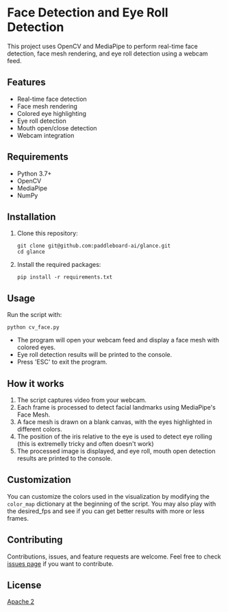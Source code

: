 # Face Detection and Eye Roll Detection

This project uses OpenCV and MediaPipe to perform real-time face detection, face mesh rendering, and eye roll detection using a webcam feed.

## Features

- Real-time face detection
- Face mesh rendering
- Colored eye highlighting
- Eye roll detection
- Mouth open/close detection
- Webcam integration

## Requirements

- Python 3.7+
- OpenCV
- MediaPipe
- NumPy

## Installation

1. Clone this repository:
   ```
   git clone git@github.com:paddleboard-ai/glance.git
   cd glance
   ```

2. Install the required packages:
   ```
   pip install -r requirements.txt
   ```

## Usage

Run the script with:

```
python cv_face.py
```

- The program will open your webcam feed and display a face mesh with colored eyes.
- Eye roll detection results will be printed to the console.
- Press 'ESC' to exit the program.

## How it works

1. The script captures video from your webcam.
2. Each frame is processed to detect facial landmarks using MediaPipe's Face Mesh.
3. A face mesh is drawn on a blank canvas, with the eyes highlighted in different colors.
4. The position of the iris relative to the eye is used to detect eye rolling (this is extremelly tricky and often doesn't work)
5. The processed image is displayed, and eye roll, mouth open detection results are printed to the console.

## Customization

You can customize the colors used in the visualization by modifying the `color_map` dictionary at the beginning of the script. You may also play with the desired_fps and see if you can get better results with more or less frames.

## Contributing

Contributions, issues, and feature requests are welcome. Feel free to check [issues page](https://github.com/paddleboard-ai/glance/issues) if you want to contribute.

## License

[Apache 2](https://choosealicense.com/licenses/apache-2.0/)
